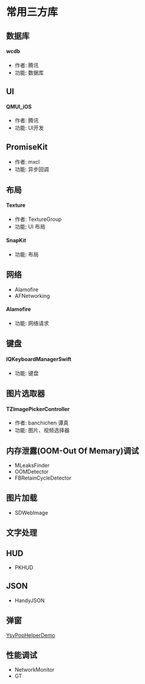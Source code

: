 # 常用三方库

## 数据库

#### wcdb
- 作者: 腾讯
- 功能: 数据库

## UI

#### QMUI_iOS
- 作者: 腾讯
- 功能: UI开发

## PromiseKit
- 作者: mxcl
- 功能: 异步回调

## 布局
#### Texture
- 作者: TextureGroup
- 功能: UI 布局

#### SnapKit
- 功能: 布局

## 网络
- Alamofire
- AFNetworking

#### Alamofire
- 功能: 网络请求

## 键盘
#### IQKeyboardManagerSwift
- 功能: 键盘

## 图片选取器
#### TZImagePickerController
- 作者: banchichen 谭真
- 功能: 图片、视频选择器

## 内存泄露(OOM-Out Of Memary)调试

- MLeaksFinder
- OOMDetector
- FBRetainCycleDetector

## 图片加载
- SDWebImage

## 文字处理

## HUD
- PKHUD

## JSON
- HandyJSON

## 弹窗
[YsyPopHelperDemo](https://github.com/ysyplay/YsyPopHelperDemo)

## 性能调试
- NetworkMonitor
- GT